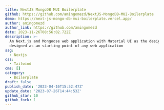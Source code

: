 ```yaml
---
title: NextJS MongoDB MUI Boilerplate
github: https://github.com/amingomezd/NextJS-MongoDB-MUI-Boilerplate
demo: https://next-js-mongo-db-mui-boilerplate.vercel.app/
author: amingomezd
author_link: https://github.com/amingomezd
date: 2023-11-26T08:56:02.722Z
description: >-
  An Next.js and Mongoose web application with Material UI as the design system,
  designed as an starting point of any web application
ssg:
  - Nextjs
css:
  - Tailwind
cms: []
category:
  - Boilerplate
draft: false
publish_date: '2023-04-16T15:52:47Z'
update_date: '2023-07-26T14:44:53Z'
github_star: 10
github_fork: 1
---
```

